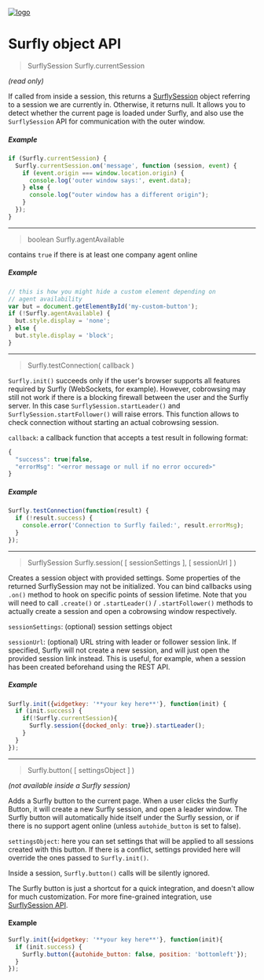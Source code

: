 <a href="https://www.surfly.com/">![logo](../images/logosmall.png)</a>
# Surfly object API

<a name="currentSession"></a>
> SurflySession Surfly.currentSession

_(read only)_

If called from inside a session, this returns a [SurflySession](surflysession_api.md) object referring to a session we are currently in. Otherwise, it returns null. It allows you to detect whether the current page is loaded under Surfly, and also use the `SurflySession` API for communication with the outer window.

##### Example
```javascript
if (Surfly.currentSession) {
  Surfly.currentSession.on('message', function (session, event) {
    if (event.origin === window.location.origin) {
      console.log('outer window says:', event.data);
    } else {
      console.log("outer window has a different origin");
    }
  });
}

```
<hr />

<a name="agentAvailable"></a>
> boolean Surfly.agentAvailable

contains `true` if there is at least one company agent online

##### Example
```javascript
// this is how you might hide a custom element depending on
// agent availability
var but = document.getElementById('my-custom-button');
if (!Surfly.agentAvailable) {
  but.style.display = 'none';
} else {
  but.style.display = 'block';
}
```
<hr />

<a name="testConnection"></a>
> Surfly.testConnection( callback )

`Surfly.init()` succeeds only if the user's browser supports all features required by Surfly (WebSockets, for example). However, cobrowsing may still not work if there is a blocking firewall between the user and the Surfly server. In this case `SurflySession.startLeader()` and `SurflySession.startFollower()` will raise errors. This function allows to check connection without starting an actual cobrowsing session.

`callback`: a callback function that accepts a test result in following format:
```javascript
{
  "success": true|false,
  "errorMsg": "<error message or null if no error occured>"
}
```

##### Example
```javascript
Surfly.testConnection(function(result) {
  if (!result.success) {
    console.error('Connection to Surfly failed:', result.errorMsg);
  }
});
```

<hr />

<a name="session"></a>
> SurflySession Surfly.session( [ sessionSettings ], [ sessionUrl ] )

Creates a session object with provided settings. Some properties of the returned SurflySession may not be initialized. You can bind callbacks using `.on()` method to hook on specific points of session lifetime.
Note that you will need to call `.create()` or `.startLeader()` / `.startFollower()` methods to actually create a session and open a cobrowsing window respectively.

`sessionSettings`: (optional) session settings object

`sessionUrl`: (optional) URL string with leader or follower session link. If specified, Surfly will not create a new session, and will just open the provided session link instead. This is useful, for example, when a session has been created beforehand using the REST API.


##### Example
```javascript
Surfly.init({widgetkey: '**your key here**'}, function(init) {
  if (init.success) {
    if(!Surfly.currentSession){
      Surfly.session({docked_only: true}).startLeader();
    }
  }
});
```

<hr />

<a name="button"></a>
> Surfly.button( [ settingsObject ] )

_(not available inside a Surfly session)_

Adds a Surfly button to the current page. When a user clicks the Surfly Button, it will create a new Surfly session, and open a leader window. The Surfly button will automatically hide itself under the Surfly session, or if there is no support agent online (unless `autohide_button` is set to false).

`settingsObject`: here you can set settings that will be applied to all sessions created with this button. If there is a conflict, settings provided here will override the ones passed to `Surfly.init()`.

Inside a session, `Surfly.button()` calls will be silently ignored.

The Surfly button is just a shortcut for a quick integration, and doesn't allow for much customization. For more fine-grained integration, use [SurflySession API](surfly_sessions.md).

#### Example
```javascript
Surfly.init({widgetkey: '**your key here**'}, function(init){
  if (init.success) {
    Surfly.button({autohide_button: false, position: 'bottomleft'});
  }
});
```

